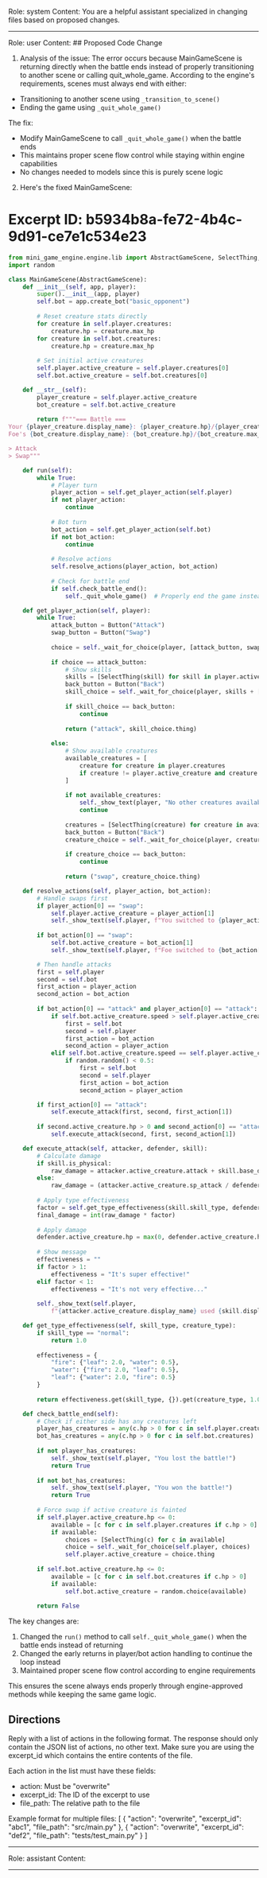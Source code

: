 Role: system
Content: You are a helpful assistant specialized in changing files based on proposed changes.
__________________
Role: user
Content: ## Proposed Code Change
1. Analysis of the issue:
The error occurs because MainGameScene is returning directly when the battle ends instead of properly transitioning to another scene or calling quit_whole_game. According to the engine's requirements, scenes must always end with either:
- Transitioning to another scene using `_transition_to_scene()`
- Ending the game using `_quit_whole_game()`

The fix:
- Modify MainGameScene to call `_quit_whole_game()` when the battle ends
- This maintains proper scene flow control while staying within engine capabilities
- No changes needed to models since this is purely scene logic

2. Here's the fixed MainGameScene:

# Excerpt ID: b5934b8a-fe72-4b4c-9d91-ce7e1c534e23
```python main_game/scenes/main_game_scene.py
from mini_game_engine.engine.lib import AbstractGameScene, SelectThing, Button
import random

class MainGameScene(AbstractGameScene):
    def __init__(self, app, player):
        super().__init__(app, player)
        self.bot = app.create_bot("basic_opponent")
        
        # Reset creature stats directly
        for creature in self.player.creatures:
            creature.hp = creature.max_hp
        for creature in self.bot.creatures:
            creature.hp = creature.max_hp
            
        # Set initial active creatures
        self.player.active_creature = self.player.creatures[0]
        self.bot.active_creature = self.bot.creatures[0]

    def __str__(self):
        player_creature = self.player.active_creature
        bot_creature = self.bot.active_creature
        
        return f"""=== Battle ===
Your {player_creature.display_name}: {player_creature.hp}/{player_creature.max_hp} HP
Foe's {bot_creature.display_name}: {bot_creature.hp}/{bot_creature.max_hp} HP

> Attack
> Swap"""

    def run(self):
        while True:
            # Player turn
            player_action = self.get_player_action(self.player)
            if not player_action:
                continue
                
            # Bot turn
            bot_action = self.get_player_action(self.bot)
            if not bot_action:
                continue
                
            # Resolve actions
            self.resolve_actions(player_action, bot_action)
            
            # Check for battle end
            if self.check_battle_end():
                self._quit_whole_game()  # Properly end the game instead of returning

    def get_player_action(self, player):
        while True:
            attack_button = Button("Attack")
            swap_button = Button("Swap")
            
            choice = self._wait_for_choice(player, [attack_button, swap_button])
            
            if choice == attack_button:
                # Show skills
                skills = [SelectThing(skill) for skill in player.active_creature.skills]
                back_button = Button("Back")
                skill_choice = self._wait_for_choice(player, skills + [back_button])
                
                if skill_choice == back_button:
                    continue
                    
                return ("attack", skill_choice.thing)
                
            else:
                # Show available creatures
                available_creatures = [
                    creature for creature in player.creatures 
                    if creature != player.active_creature and creature.hp > 0
                ]
                
                if not available_creatures:
                    self._show_text(player, "No other creatures available!")
                    continue
                    
                creatures = [SelectThing(creature) for creature in available_creatures]
                back_button = Button("Back")
                creature_choice = self._wait_for_choice(player, creatures + [back_button])
                
                if creature_choice == back_button:
                    continue
                    
                return ("swap", creature_choice.thing)

    def resolve_actions(self, player_action, bot_action):
        # Handle swaps first
        if player_action[0] == "swap":
            self.player.active_creature = player_action[1]
            self._show_text(self.player, f"You switched to {player_action[1].display_name}!")
            
        if bot_action[0] == "swap":
            self.bot.active_creature = bot_action[1]
            self._show_text(self.player, f"Foe switched to {bot_action[1].display_name}!")

        # Then handle attacks
        first = self.player
        second = self.bot
        first_action = player_action
        second_action = bot_action
        
        if bot_action[0] == "attack" and player_action[0] == "attack":
            if self.bot.active_creature.speed > self.player.active_creature.speed:
                first = self.bot
                second = self.player
                first_action = bot_action
                second_action = player_action
            elif self.bot.active_creature.speed == self.player.active_creature.speed:
                if random.random() < 0.5:
                    first = self.bot
                    second = self.player
                    first_action = bot_action
                    second_action = player_action

        if first_action[0] == "attack":
            self.execute_attack(first, second, first_action[1])
            
        if second.active_creature.hp > 0 and second_action[0] == "attack":
            self.execute_attack(second, first, second_action[1])

    def execute_attack(self, attacker, defender, skill):
        # Calculate damage
        if skill.is_physical:
            raw_damage = attacker.active_creature.attack + skill.base_damage - defender.active_creature.defense
        else:
            raw_damage = (attacker.active_creature.sp_attack / defender.active_creature.sp_defense) * skill.base_damage
            
        # Apply type effectiveness
        factor = self.get_type_effectiveness(skill.skill_type, defender.active_creature.creature_type)
        final_damage = int(raw_damage * factor)
        
        # Apply damage
        defender.active_creature.hp = max(0, defender.active_creature.hp - final_damage)
        
        # Show message
        effectiveness = ""
        if factor > 1:
            effectiveness = "It's super effective!"
        elif factor < 1:
            effectiveness = "It's not very effective..."
            
        self._show_text(self.player, 
            f"{attacker.active_creature.display_name} used {skill.display_name}! {effectiveness}")

    def get_type_effectiveness(self, skill_type, creature_type):
        if skill_type == "normal":
            return 1.0
            
        effectiveness = {
            "fire": {"leaf": 2.0, "water": 0.5},
            "water": {"fire": 2.0, "leaf": 0.5},
            "leaf": {"water": 2.0, "fire": 0.5}
        }
        
        return effectiveness.get(skill_type, {}).get(creature_type, 1.0)

    def check_battle_end(self):
        # Check if either side has any creatures left
        player_has_creatures = any(c.hp > 0 for c in self.player.creatures)
        bot_has_creatures = any(c.hp > 0 for c in self.bot.creatures)
        
        if not player_has_creatures:
            self._show_text(self.player, "You lost the battle!")
            return True
            
        if not bot_has_creatures:
            self._show_text(self.player, "You won the battle!")
            return True
            
        # Force swap if active creature is fainted
        if self.player.active_creature.hp <= 0:
            available = [c for c in self.player.creatures if c.hp > 0]
            if available:
                choices = [SelectThing(c) for c in available]
                choice = self._wait_for_choice(self.player, choices)
                self.player.active_creature = choice.thing
                
        if self.bot.active_creature.hp <= 0:
            available = [c for c in self.bot.creatures if c.hp > 0]
            if available:
                self.bot.active_creature = random.choice(available)
                
        return False
```

The key changes are:
1. Changed the `run()` method to call `self._quit_whole_game()` when the battle ends instead of returning
2. Changed the early returns in player/bot action handling to continue the loop instead
3. Maintained proper scene flow control according to engine requirements

This ensures the scene always ends properly through engine-approved methods while keeping the same game logic.

## Directions
Reply with a list of actions in the following format. The response should only contain the JSON list of actions, no other text.
Make sure you are using the excerpt_id which contains the entire contents of the file.

Each action in the list must have these fields:
- action: Must be "overwrite"
- excerpt_id: The ID of the excerpt to use
- file_path: The relative path to the file

Example format for multiple files:
[
    {
        "action": "overwrite",
        "excerpt_id": "abc1",
        "file_path": "src/main.py"
    },
    {
        "action": "overwrite",
        "excerpt_id": "def2",
        "file_path": "tests/test_main.py"
    }
]
__________________
Role: assistant
Content: 
__________________
